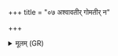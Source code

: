 +++
title = "०७ अश्वावतीर् गोमतीर् न"

+++
<details><summary>मूलम् (GR)</summary>

अश्वावतीर् गोमतीर् न उषासो  
वीरवतीः सदम् उच्छन्तु भद्राः ।  
घृतं दुहाना विश्वतः प्रपीता  
यूयं पात स्वस्तिभिः सदा नः ॥
</details>